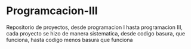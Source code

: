 # Programcacion-III
Repositorio de proyectos, desde programacion I hasta programacion III, cada proyecto se hizo de manera sistematica, desde codigo basura, que funciona, hasta codigo menos basura que funciona
